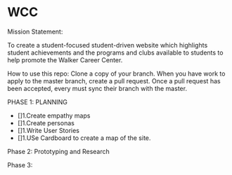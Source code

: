 # WCC
Mission Statement: 

To create a student-focused student-driven website which highlights student achievements and the programs and clubs available to students to help promote the Walker Career Center.

How to use this repo: 
Clone a copy of your branch. When you have work to apply to the master branch, create a pull request. 
Once a pull request has been accepted, every must sync their branch with the master.


PHASE 1:  PLANNING
- []1.Create empathy maps
- []1.Create personas
- []1.Write User Stories
- []1.USe Cardboard to create a map of the site.

Phase 2: Prototyping and Research

Phase 3: 
